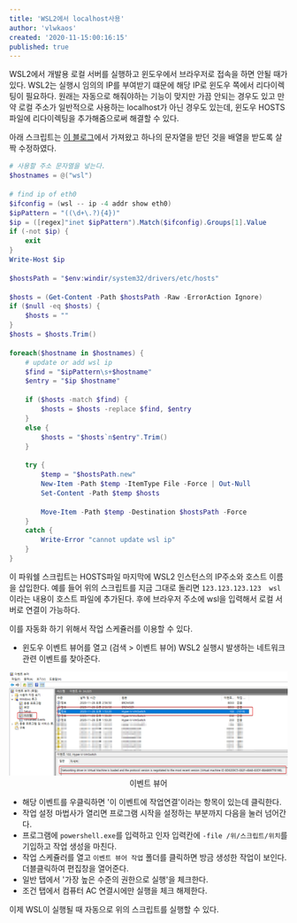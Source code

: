 ```yaml
---
title: 'WSL2에서 localhost사용'
author: 'vlwkaos'
created: '2020-11-15:00:16:15'
published: true
---
```


WSL2에서 개발용 로컬 서버를 실행하고 윈도우에서 브라우저로 접속을 하면 안될 때가 있다. WSL2는 실행시 임의의 IP를 부여받기 떄문에 해당 IP로 윈도우 쪽에서 리다이렉팅이 필요하다. 원래는 자동으로 해줘야하는 기능이 맞지만 가끔 안되는 경우도 있고 만약 로컬 주소가 일반적으로 사용하는 localhost가 아닌 경우도 있는데, 윈도우 HOSTS 파일에 리다이렉팅을 추가해줌으로써 해결할 수 있다. 

아래 스크립트는 [이 블로그](https://abdus.dev/posts/fixing-wsl2-localhost-access-issue/)에서 가져왔고 하나의 문자열을 받던 것을 배열을 받도록 살짝 수정하였다.

```powershell
# 사용할 주소 문자열을 넣는다.
$hostnames = @("wsl")

# find ip of eth0
$ifconfig = (wsl -- ip -4 addr show eth0)
$ipPattern = "((\d+\.?){4})"
$ip = ([regex]"inet $ipPattern").Match($ifconfig).Groups[1].Value
if (-not $ip) {
    exit
}
Write-Host $ip

$hostsPath = "$env:windir/system32/drivers/etc/hosts"

$hosts = (Get-Content -Path $hostsPath -Raw -ErrorAction Ignore)
if ($null -eq $hosts) {
    $hosts = ""
}
$hosts = $hosts.Trim()

foreach($hostname in $hostnames) {
	# update or add wsl ip
	$find = "$ipPattern\s+$hostname"
	$entry = "$ip $hostname"

	if ($hosts -match $find) {
		$hosts = $hosts -replace $find, $entry
	}
	else {
		$hosts = "$hosts`n$entry".Trim()
	}

	try {
		$temp = "$hostsPath.new"
		New-Item -Path $temp -ItemType File -Force | Out-Null
		Set-Content -Path $temp $hosts

		Move-Item -Path $temp -Destination $hostsPath -Force
	}
	catch {
		Write-Error "cannot update wsl ip"
	}
}
```

이 파워쉘 스크립트는 HOSTS파일 마지막에 WSL2 인스턴스의 IP주소와 호스트 이름을 삽입한다. 예를 들어 위의 스크립트를 지금 그대로 돌리면 `123.123.123.123  wsl` 이라는 내용이 호스트 파일에 추가된다. 후에 브라우저 주소에 wsl을 입력해서 로컬 서버로 연결이 가능하다.

이를 자동화 하기 위해서 작업 스케쥴러를 이용할 수 있다. 

- 윈도우 이벤트 뷰어를 열고 (검색 > 이벤트 뷰어) WSL2 실행시 발생하는 네트워크 관련 이벤트를 찾아준다.

<p align='center'>
<img src='/attachments/wsl2_localhost.png'/>
<br><span>이벤트 뷰어</span></p>

- 해당 이벤트를 우클릭하면 '이 이벤트에 작업연결'이라는 항목이 있는데 클릭한다. 
- 작업 설정 마법사가 열리면 프로그램 시작을 설정하는 부분까지 다음을 눌러 넘어간다.
- 프로그램에 `powershell.exe`를 입력하고 인자 입력칸에 `-file /위/스크립트/위치`를 기입하고 작업 생성을 마친다.
- 작업 스케쥴러를 열고 `이벤트 뷰어 작업` 폴더를 클릭하면 방금 생성한 작업이 보인다. 더블클릭하여 편집창을 열어준다.
- 일반 탭에서 '가장 높은 수준의 권한으로 실행'을 체크한다.
- 조건 탭에서 컴퓨터 AC 연결시에만 실행을 체크 해제한다.

이제 WSL이 실행될 때 자동으로 위의 스크립트를 실행할 수 있다.


